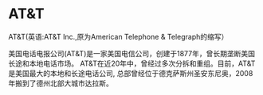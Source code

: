 # AT&T

 AT&T(英语:AT&T Inc.,原为American Telephone & Telegraph的缩写）

美国电话电报公司(AT&T)是一家美国电信公司，创建于1877年，曾长期垄断美国长途和本地电话市场。 AT&T在近20年中，曾经过多次分拆和重组。目前，AT&T是美国最大的本地和长途电话公司, 总部曾经位于德克萨斯州圣安东尼奥，2008年搬到了德州北部大城市达拉斯。

